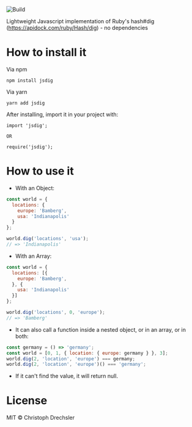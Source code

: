 ![Build](https://github.com/devchris/jsdig/workflows/Build/badge.svg)

Lightweight Javascript implementation of Ruby's hash#dig (https://apidock.com/ruby/Hash/dig) - no dependencies

# How to install it

Via npm
```
npm install jsdig
```

Via yarn
```
yarn add jsdig
```

After installing, import it in your project with:

```
import 'jsdig';

OR

require('jsdig');
```

# How to use it

- With an Object:

```js
const world = {
  locations: {
    europe: 'Bamberg',
    usa: 'Indianapolis'
  }
};
```

```js
world.dig('locations', 'usa');
// => 'Indianapolis'
```

- With an Array:
```js
const world = {
  locations: [{
    europe: 'Bamberg',
  }, {
    usa: 'Indianapolis'
  }]
};
```

```js
world.dig('locations', 0, 'europe');
// => 'Bamberg'
```

- It can also call a function inside a nested object, or in an array, or in both:
```js
const germany = () => 'germany';
const world = [0, 1, { location: { europe: germany } }, 3];
world.dig(2, 'location', 'europe') === germany;
world.dig(2, 'location', 'europe')() === 'germany';
```

- If it can't find the value, it will return null.


# License

MIT © Christoph Drechsler
